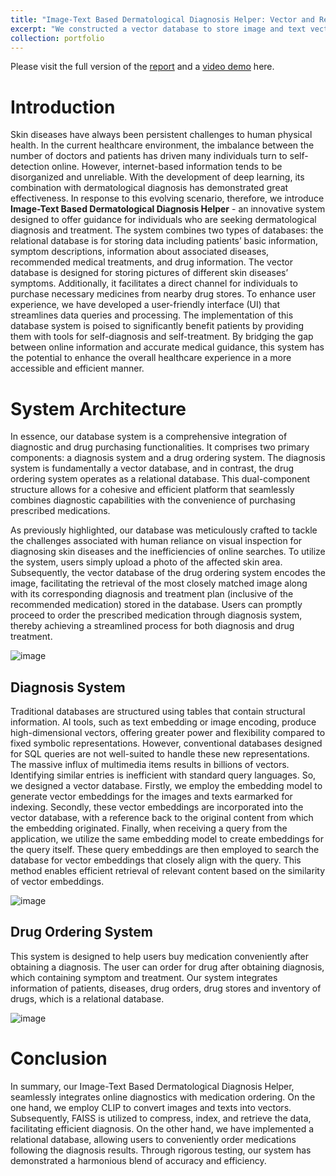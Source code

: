 ```yaml
---
title: "Image-Text Based Dermatological Diagnosis Helper: Vector and Relational Database"
excerpt: "We constructed a vector database to store image and text vectors, for image-text based dermatological diagnosis. And we also designed a drug ordering system, which is a relational database, for the users to purchase drugs based on the diagnosis.<br/><img src='/images/system_ov.png'>"
collection: portfolio
---
```

Please visit the full version of the [report](https://github.com/eas0N0/Image-Text-Based-Dermatological-Diagnosis-Helper/blob/main/report_g31(1).pdf) and a [video demo](https://drive.google.com/file/d/1lquW6XVVv7FgiJYXBo5QS7F1Tvserl9u/view?usp=sharing) here. 

# Introduction

Skin diseases have always been persistent challenges to human physical health. 
In the current healthcare environment, the imbalance between the number of 
doctors and patients has driven many individuals turn to self-detection online. 
However, internet-based information tends to be disorganized and unreliable. 
With the development of deep learning, its combination with dermatological 
diagnosis has demonstrated great effectiveness. In response to this evolving 
scenario, therefore, we introduce **Image-Text Based Dermatological Diagnosis 
Helper** - an innovative system designed to offer guidance for individuals who 
are seeking dermatological diagnosis and treatment. The system combines two 
types of databases: the relational database is for storing data including patients’ 
basic information, symptom descriptions, information about associated diseases, 
recommended medical treatments, and drug information. The vector database is 
designed for storing pictures of different skin diseases’ symptoms. Additionally, 
it facilitates a direct channel for individuals to purchase necessary medicines 
from nearby drug stores. To enhance user experience, we have developed a user-friendly interface (UI) that streamlines data queries and processing. The 
implementation of this database system is poised to significantly benefit patients 
by providing them with tools for self-diagnosis and self-treatment. By bridging 
the gap between online information and accurate medical guidance, this system 
has the potential to enhance the overall healthcare experience in a more 
accessible and efficient manner.

# System Architecture
In essence, our database system is a comprehensive integration of diagnostic and drug 
purchasing functionalities. It comprises two primary components: a diagnosis system and a 
drug ordering system. The diagnosis system is fundamentally a vector database, and in 
contrast, the drug ordering system operates as a relational database. This dual-component 
structure allows for a cohesive and efficient platform that seamlessly combines diagnostic 
capabilities with the convenience of purchasing prescribed medications.  

As previously highlighted, our database was meticulously crafted to tackle the challenges 
associated with human reliance on visual inspection for diagnosing skin diseases and the 
inefficiencies of online searches. To utilize the system, users simply upload a photo of the 
affected skin area. Subsequently, the vector database of the drug ordering system encodes the 
image, facilitating the retrieval of the most closely matched image along with its corresponding 
diagnosis and treatment plan (inclusive of the recommended medication) stored in the database. 
Users can promptly proceed to order the prescribed medication through diagnosis system, 
thereby achieving a streamlined process for both diagnosis and drug treatment.

![image](https://github.com/eas0N0/Vector-and-Relational-Database/assets/129197157/0bcfddce-b6a2-4fb5-9cf1-26d3dd3d0e25)

## Diagnosis System

Traditional databases are structured using tables that contain structural information. AI tools, 
such as text embedding or image encoding, produce high-dimensional vectors, offering greater 
power and flexibility compared to fixed symbolic representations. However, conventional 
databases designed for SQL queries are not well-suited to handle these new representations. 
The massive influx of multimedia items results in billions of vectors. Identifying similar entries
is inefficient with standard query languages. So, we designed a vector database.
Firstly, we employ the embedding model to generate vector embeddings for the images and 
texts earmarked for indexing. Secondly, these vector embeddings are incorporated into the 
vector database, with a reference back to the original content from which the embedding 
originated. Finally, when receiving a query from the application, we utilize the same 
embedding model to create embeddings for the query itself. These query embeddings are then 
employed to search the database for vector embeddings that closely align with the query. This 
method enables efficient retrieval of relevant content based on the similarity of vector 
embeddings.

![image](https://github.com/eas0N0/Vector-and-Relational-Database/assets/129197157/21749fc6-5626-47d1-a971-56e35cfac977)

## Drug Ordering System
This system is designed to help users buy medication conveniently after obtaining a diagnosis.
The user can order for drug after obtaining diagnosis, which containing symptom and treatment. 
Our system integrates information of patients, diseases, drug orders, drug stores and inventory 
of drugs, which is a relational database.

![image](https://github.com/eas0N0/Vector-and-Relational-Database/assets/129197157/1112734d-bea1-46ff-b5e9-81a9520079f8)

# Conclusion
In summary, our Image-Text Based Dermatological Diagnosis Helper, seamlessly integrates 
online diagnostics with medication ordering. On the one hand, we employ CLIP to convert 
images and texts into vectors. Subsequently, FAISS is utilized to compress, index, and retrieve 
the data, facilitating efficient diagnosis. On the other hand, we have implemented a relational 
database, allowing users to conveniently order medications following the diagnosis results. 
Through rigorous testing, our system has demonstrated a harmonious blend of accuracy and 
efficiency.






